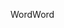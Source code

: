 <span data-ttu-id="fe74a-101">Word</span><span class="sxs-lookup"><span data-stu-id="fe74a-101">Word</span></span>